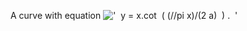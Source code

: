 A curve with equation
!['  y = x.cot  ( (//pi x)/(2 a)  ) .  '](../dictionary/equation_images/4050.1..png)
